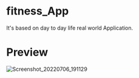# fitness_App
  
  It's based on day to day life real world Application.
 
 # Preview
 
  ![Screenshot_20220706_191129](https://user-images.githubusercontent.com/73629345/177615842-40217d4e-45b1-4f8a-aad8-7d7088c6bca7.png)

  
 
